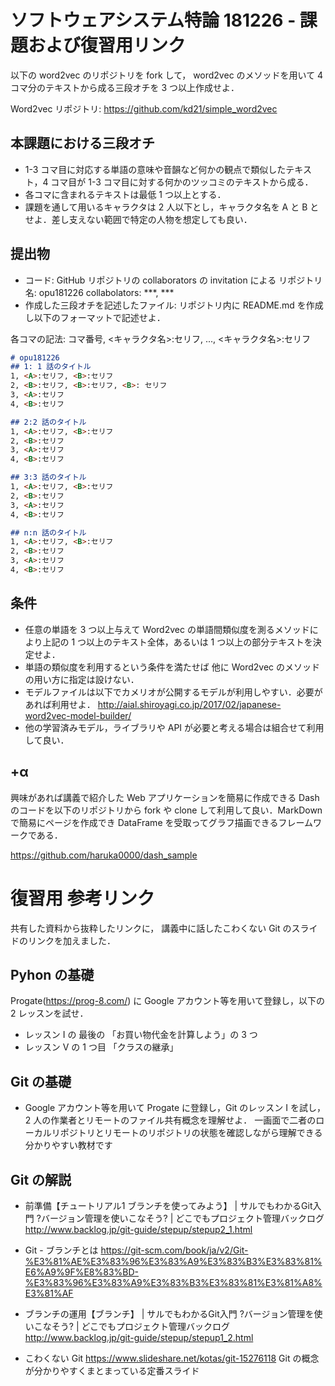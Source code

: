 # ソフトウェアシステム特論 181226 - 課題および復習用リンク
以下の word2vec のリポジトリを fork して，
word2vec のメソッドを用いて 4 コマ分のテキストから成る三段オチを 3 つ以上作成せよ．

Word2vec リポジトリ:
https://github.com/kd21/simple_word2vec

## 本課題における三段オチ
* 1-3 コマ目に対応する単語の意味や音韻など何かの観点で類似したテキスト，4 コマ目が 1-3 コマ目に対する何かのツッコミのテキストから成る．
* 各コマに含まれるテキストは最低 1 つ以上とする．
* 課題を通して用いるキャラクタは 2 人以下とし，キャラクタ名を A と B とせよ．差し支えない範囲で特定の人物を想定しても良い．

## 提出物
* コード: GitHub リポジトリの collaborators の invitation による
リポジトリ名: opu181226
collabolators: ***, ***
* 作成した三段オチを記述したファイル: リポジトリ内に README.md を作成し以下のフォーマットで記述せよ．

各コマの記法:
コマ番号, <キャラクタ名>:セリフ, ..., <キャラクタ名>:セリフ

```README.md
# opu181226
## 1: 1 話のタイトル
1, <A>:セリフ, <B>:セリフ
2, <B>:セリフ, <B>:セリフ, <B>: セリフ
3, <A>:セリフ
4, <B>:セリフ

## 2:2 話のタイトル
1, <A>:セリフ, <B>:セリフ
2, <B>:セリフ
3, <A>:セリフ
4, <B>:セリフ

## 3:3 話のタイトル
1, <A>:セリフ, <B>:セリフ
2, <B>:セリフ
3, <A>:セリフ
4, <B>:セリフ

## n:n 話のタイトル
1, <A>:セリフ, <B>:セリフ
2, <B>:セリフ
3, <A>:セリフ
4, <B>:セリフ
```

## 条件
* 任意の単語を 3 つ以上与えて Word2vec の単語間類似度を測るメソッドにより上記の 1 つ以上のテキスト全体，あるいは 1 つ以上の部分テキストを決定せよ．
* 単語の類似度を利用するという条件を満たせば 他に Word2vec のメソッドの用い方に指定は設けない．
* モデルファイルは以下でカメリオが公開するモデルが利用しやすい．必要があれば利用せよ．
http://aial.shiroyagi.co.jp/2017/02/japanese-word2vec-model-builder/
* 他の学習済みモデル，ライブラリや API が必要と考える場合は組合せて利用して良い．

## +α
興味があれば講義で紹介した Web アプリケーションを簡易に作成できる Dash のコードを以下のリポジトリから fork や clone して利用して良い．MarkDown で簡易にページを作成でき DataFrame を受取ってグラフ描画できるフレームワークである．

https://github.com/haruka0000/dash_sample


# 復習用 参考リンク
共有した資料から抜粋したリンクに，
講義中に話したこわくない Git のスライドのリンクを加えました．

## Pyhon の基礎
Progate(https://prog-8.com/) に Google アカウント等を用いて登録し，以下の 2 レッスンを試せ．
* レッスン I の 最後の 「お買い物代金を計算しよう」の 3 つ
* レッスン V の 1 つ目 「クラスの継承」

## Git の基礎
* Google アカウント等を用いて Progate に登録し，Git のレッスン I を試し，2 人の作業者とリモートのファイル共有概念を理解せよ．
一画面で二者のローカルリポジトリとリモートのリポジトリの状態を確認しながら理解できる分かりやすい教材です

## Git の解説
* 前準備【チュートリアル1 ブランチを使ってみよう】 | サルでもわかるGit入門 ?バージョン管理を使いこなそう? | どこでもプロジェクト管理バックログ http://www.backlog.jp/git-guide/stepup/stepup2_1.html

* Git - ブランチとは https://git-scm.com/book/ja/v2/Git-%E3%81%AE%E3%83%96%E3%83%A9%E3%83%B3%E3%83%81%E6%A9%9F%E8%83%BD-%E3%83%96%E3%83%A9%E3%83%B3%E3%83%81%E3%81%A8%E3%81%AF

* ブランチの運用【ブランチ】 | サルでもわかるGit入門 ?バージョン管理を使いこなそう? | どこでもプロジェクト管理バックログ http://www.backlog.jp/git-guide/stepup/stepup1_2.html

* こわくない Git
https://www.slideshare.net/kotas/git-15276118
Git の概念が分かりやすくまとまっている定番スライド
